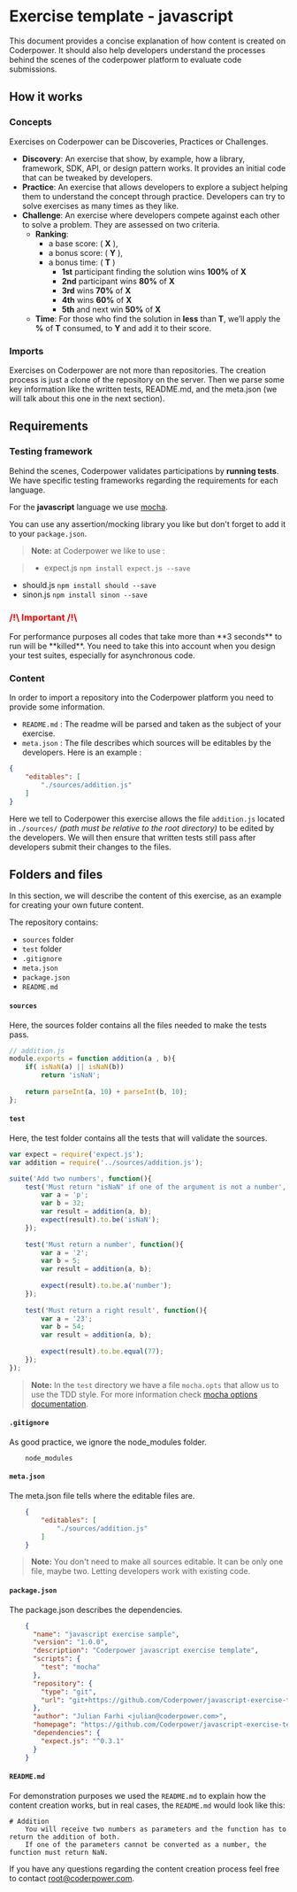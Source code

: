 # Exercise template - javascript
This document provides a concise explanation of how content is created on Coderpower. It should also help developers understand the processes behind the scenes of the coderpower platform to evaluate code submissions.

## How it works
### Concepts
Exercises on Coderpower can be Discoveries, Practices or Challenges.
 
- **Discovery**: An exercise that show, by example, how a library, framework, SDK, API, or design pattern works. It provides an initial code that can be tweaked by developers.
- **Practice**: An exercise that allows developers to explore a subject helping them to understand the concept through practice. Developers can try to solve exercises as many times as they like.
- **Challenge**: An exercise where developers compete against each other to solve a problem. They are assessed on two criteria.
    - **Ranking**:
        - a base score: ( **X** ),
        - a bonus score: ( **Y** ),
        - a bonus time: ( **T** )
            - **1st** participant finding the solution wins **100%** of **X**
            - **2nd** participant wins **80%** of **X**
            - **3rd** wins **70%** of **X**
            - **4th** wins **60%** of **X**
            - **5th** and next win **50%** of **X**
    - **Time**: For those who find the solution in **less** than **T**, we’ll apply the **%** of **T** consumed, to **Y** and add it to their score.

    
### Imports
Exercises on Coderpower are not more than repositories. The creation process is just a clone of the repository on the server. Then we parse some key information like the written tests, README.md, and the meta.json (we will talk about this one in the next section).

## Requirements
### Testing framework
Behind the scenes, Coderpower validates participations by **running tests**. We have specific testing frameworks regarding the requirements for each language.

For the **javascript** language we use [mocha](https://mochajs.org/).

You can use any assertion/mocking library you like but don't forget to add it to your `package.json`.

> **Note:** at Coderpower we like to use : 

>- expect.js `npm install expect.js --save`
- should.js `npm install should --save`
- sinon.js `npm install sinon --save`


<h3 style="color: red">/!\ Important /!\ </h3>
For performance purposes all codes that take more than **3 seconds** to run will be **killed**. You need to take this into account when you design your test suites, especially for asynchronous code.

### Content
In order to import a repository into the Coderpower platform you need to provide some information.

- `README.md` : The readme will be parsed and taken as the subject of your exercise.
- `meta.json` : The file describes which sources will be editables by the developers. Here is an example :

```json
{
    "editables": [
        "./sources/addition.js"
    ]
}
```

Here we tell to Coderpower this exercise allows the file `addition.js` located in `./sources/` *(path must be relative to the root directory)* to be edited by the developers.
We will then ensure that written tests still pass after developers submit their changes to the files.

## Folders and files
In this section, we will describe the content of this exercise, as an example for creating your own future content.

The repository contains:

- `sources` folder
- `test` folder
- `.gitignore`
- `meta.json`
- `package.json`
- `README.md`

#### `sources`
Here, the sources folder contains all the files needed to make the tests pass.

```javascript
// addition.js
module.exports = function addition(a , b){
    if( isNaN(a) || isNaN(b))
        return 'isNaN';
        
    return parseInt(a, 10) + parseInt(b, 10);
};
```

#### `test`
Here, the test folder contains all the tests that will validate the sources.

```javascript
var expect = require('expect.js');
var addition = require('../sources/addition.js');

suite('Add two numbers', function(){
    test('Must return "isNaN" if one of the argument is not a number', function(){
        var a = 'p';
        var b = 32;
        var result = addition(a, b);
        expect(result).to.be('isNaN');
    });
    
    test('Must return a number', function(){
        var a = '2';
        var b = 5;
        var result = addition(a, b);
        
        expect(result).to.be.a('number');
    });
    
    test('Must return a right result', function(){
        var a = '23';
        var b = 54;
        var result = addition(a, b);
        
        expect(result).to.be.equal(77);
    });
});
```

> **Note:** In the `test` directory we have a file `mocha.opts` that allow us to use the TDD style. For more information check [mocha options documentation](https://mochajs.org/#mochaopts).

#### `.gitignore`
As good practice, we ignore the node_modules folder.

```
    node_modules
```

#### `meta.json`
The meta.json file tells where the editable files are.

```json 
    {
        "editables": [
            "./sources/addition.js"
        ]
    }
```
> **Note:** You don't need to make all sources editable. It can be only one file, maybe two. Letting developers work with existing code.

#### `package.json`
The package.json describes the dependencies.

```json
    {
      "name": "javascript exercise sample",
      "version": "1.0.0",
      "description": "Coderpower javascript exercise template",
      "scripts": {
        "test": "mocha"
      },
      "repository": {
        "type": "git",
        "url": "git+https://github.com/Coderpower/javascript-exercise-template.git"
      },
      "author": "Julian Farhi <julian@coderpower.com>",
      "homepage": "https://github.com/Coderpower/javascript-exercise-template.git#readme",
      "dependencies": {
        "expect.js": "^0.3.1"
      }
    }
```

#### `README.md`
For demonstration purposes we used the `README.md` to explain how the content creation works, but in real cases, the `README.md` would look like this:

```
# Addition
	You will receive two numbers as parameters and the function has to return the addition of both. 
	If one of the parameters cannot be converted as a number, the function must return NaN.
```

If you have any questions regarding the content creation process feel free to contact root@coderpower.com.

